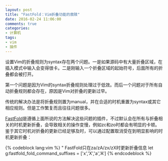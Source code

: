 ```yaml
---
layout: post
title: "FastFold：Vim折叠功能的救赎"
date: 2016-02-24 11:06:00
comments: true
categories:
- 计算机
tags:
- vim
- 插件
---
```


设置Vim的折叠规则为syntax存在两个问题。一是如果源码中有大量折叠区域，在插入模式中输入会变得很卡。二是刚输入一个折叠区域的起始符号，后面所有的折叠都会被打开。

第一个问题是因为Vim的syntax折叠规则处理过于低效。而后一个问题对于所有自动折叠规则都会存在，原因是Vim对折叠的更新过早。

传统的解决办法是将折叠规则置为manual，并在合适的时机重置为syntax或其它相应规则。但是工作繁复而且往往问题很多。

[FastFold](https://github.com/Konfekt/FastFold)是遵循上面所说的方法解决这些问题的插件，不过默认会在所有与折叠相关的时机更新折叠，会导致相关的操作变慢，例如zc和zo时都会有明显的卡顿。鉴于其它时机对折叠的更新已经足够及时，可以通过配置取消受在到明显影响的时机更新折叠：

{% codeblock lang:vim %}
" FastFold只在za/zA/zx/zX时更新折叠信息
let g:fastfold_fold_command_suffixes =  ['x','X','a','A']
{% endcodeblock %}
